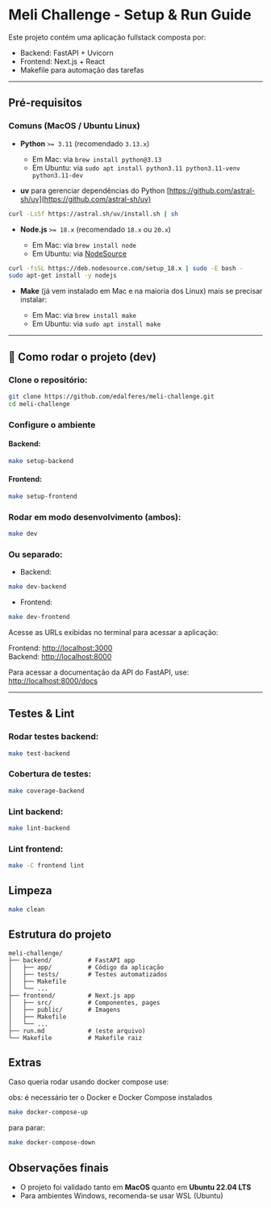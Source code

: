 # Meli Challenge - Setup & Run Guide

Este projeto contém uma aplicação fullstack composta por:

- Backend: FastAPI + Uvicorn
- Frontend: Next.js + React
- Makefile para automação das tarefas

---

## Pré-requisitos

### Comuns (MacOS / Ubuntu Linux)

- **Python** `>= 3.11` (recomendado `3.13.x`)

  - Em Mac: via `brew install python@3.13`
  - Em Ubuntu: via `sudo apt install python3.11 python3.11-venv python3.11-dev`

- **uv** para gerenciar dependências do Python
  [https://github.com/astral-sh/uv](https://github.com/astral-sh/uv)

```bash
curl -LsSf https://astral.sh/uv/install.sh | sh
```

- **Node.js** `>= 18.x` (recomendado `18.x` ou `20.x`)

  - Em Mac: via `brew install node`
  - Em Ubuntu: via [NodeSource](https://github.com/nodesource/distributions)

```bash
curl -fsSL https://deb.nodesource.com/setup_18.x | sudo -E bash -
sudo apt-get install -y nodejs
```

- **Make** (já vem instalado em Mac e na maioria dos Linux)
 mais se precisar instalar:

  - Em Mac: via `brew install make`
  - Em Ubuntu: via `sudo apt install make`

---

## 🚀 Como rodar o projeto (dev)

### Clone o repositório:

```bash
git clone https://github.com/edalferes/meli-challenge.git
cd meli-challenge
```

### Configure o ambiente

#### Backend:

```bash
make setup-backend
```

#### Frontend:

```bash
make setup-frontend
```

### Rodar em modo desenvolvimento (ambos):

```bash
make dev
```

### Ou separado:

* Backend:

```bash
make dev-backend
```

* Frontend:

```bash
make dev-frontend
```

Acesse as URLs exibidas no terminal para acessar a aplicação:

Frontend: [http://localhost:3000](http://localhost:3000)  
Backend: [http://localhost:8000](http://localhost:8000)

Para acessar a documentação da API do FastAPI, use:
[http://localhost:8000/docs](http://localhost:8000/docs)

---

## Testes & Lint

### Rodar testes backend:

```bash
make test-backend
```

### Cobertura de testes:

```bash
make coverage-backend
```

### Lint backend:

```bash
make lint-backend
```

### Lint frontend:

```bash
make -C frontend lint
```

## Limpeza

```bash
make clean
```

## Estrutura do projeto

```text
meli-challenge/
├── backend/          # FastAPI app
│   ├── app/          # Código da aplicação
│   ├── tests/        # Testes automatizados
│   ├── Makefile
│   └── ...
├── frontend/         # Next.js app
│   ├── src/          # Componentes, pages
│   ├── public/       # Imagens
│   ├── Makefile
│   └── ...
├── run.md            # (este arquivo)
└── Makefile          # Makefile raiz
```

## Extras

Caso queria rodar usando docker compose use:

obs: é necessário ter o Docker e Docker Compose instalados

```bash
make docker-compose-up
```

para parar:

```bash
make docker-compose-down
```

## Observações finais

- O projeto foi validado tanto em **MacOS** quanto em **Ubuntu 22.04 LTS**
- Para ambientes Windows, recomenda-se usar WSL (Ubuntu)
